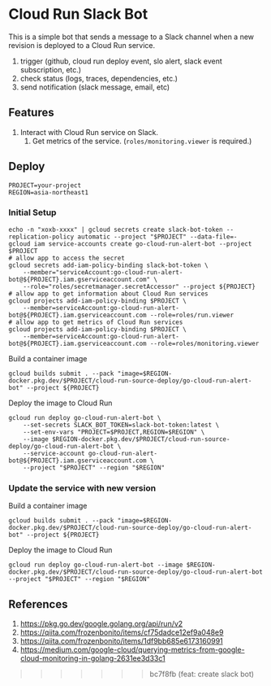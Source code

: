# Cloud Run Slack Bot

This is a simple bot that sends a message to a Slack channel when a new revision is deployed to a Cloud Run service.

1. trigger (github, cloud run deploy event, slo alert, slack event subscription, etc.)
1. check status (logs, traces, dependencies, etc.)
1. send notification (slack message, email, etc)

## Features

1. Interact with Cloud Run service on Slack.
    1. Get metrics of the service. (`roles/monitoring.viewer` is required.)

## Deploy

```
PROJECT=your-project
REGION=asia-northeast1
```

### Initial Setup

```shell
echo -n "xoxb-xxxx" | gcloud secrets create slack-bot-token --replication-policy automatic --project "$PROJECT" --data-file=-
gcloud iam service-accounts create go-cloud-run-alert-bot --project $PROJECT
# allow app to access the secret
gcloud secrets add-iam-policy-binding slack-bot-token \
    --member="serviceAccount:go-cloud-run-alert-bot@${PROJECT}.iam.gserviceaccount.com" \
    --role="roles/secretmanager.secretAccessor" --project ${PROJECT}
# allow app to get information about Cloud Run services
gcloud projects add-iam-policy-binding $PROJECT \
    --member=serviceAccount:go-cloud-run-alert-bot@${PROJECT}.iam.gserviceaccount.com --role=roles/run.viewer
# allow app to get metrics of Cloud Run services
gcloud projects add-iam-policy-binding $PROJECT \
    --member=serviceAccount:go-cloud-run-alert-bot@${PROJECT}.iam.gserviceaccount.com --role=roles/monitoring.viewer
```

Build a container image

```
gcloud builds submit . --pack "image=$REGION-docker.pkg.dev/$PROJECT/cloud-run-source-deploy/go-cloud-run-alert-bot" --project ${PROJECT}
```

Deploy the image to Cloud Run

```
gcloud run deploy go-cloud-run-alert-bot \
    --set-secrets SLACK_BOT_TOKEN=slack-bot-token:latest \
    --set-env-vars "PROJECT=$PROJECT,REGION=$REGION" \
    --image $REGION-docker.pkg.dev/$PROJECT/cloud-run-source-deploy/go-cloud-run-alert-bot \
    --service-account go-cloud-run-alert-bot@${PROJECT}.iam.gserviceaccount.com \
    --project "$PROJECT" --region "$REGION"
```

### Update the service with new version

Build a container image

```
gcloud builds submit . --pack "image=$REGION-docker.pkg.dev/$PROJECT/cloud-run-source-deploy/go-cloud-run-alert-bot" --project ${PROJECT}
```

Deploy the image to Cloud Run

```
gcloud run deploy go-cloud-run-alert-bot --image $REGION-docker.pkg.dev/$PROJECT/cloud-run-source-deploy/go-cloud-run-alert-bot --project "$PROJECT" --region "$REGION"
```

## References
1. https://pkg.go.dev/google.golang.org/api/run/v2
1. https://qiita.com/frozenbonito/items/cf75dadce12ef9a048e9
1. https://qiita.com/frozenbonito/items/1df9bb685e6173160991
1. https://medium.com/google-cloud/querying-metrics-from-google-cloud-monitoring-in-golang-2631ee3d33c1
>>>>>>> bc7f8fb (feat: create slack bot)
